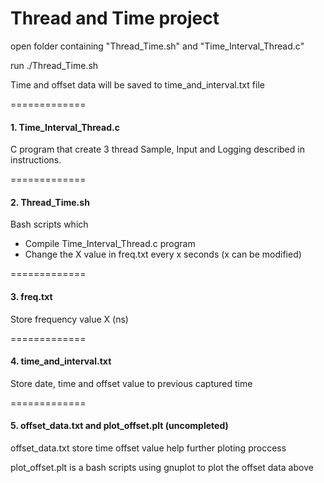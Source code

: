 # Thread and Time project

open folder containing "Thread_Time.sh" and "Time_Interval_Thread.c"

run ./Thread_Time.sh

Time and offset data will be saved to time_and_interval.txt file

 =============
#### 1. Time_Interval_Thread.c ####

C program that create 3 thread Sample, Input and Logging described in instructions.

 =============
#### 2. Thread_Time.sh ####

Bash scripts which
- Compile Time_Interval_Thread.c program
- Change the X value in freq.txt every x seconds (x can be modified)

 =============
#### 3. freq.txt ####

Store frequency value X (ns)

 =============
#### 4. time_and_interval.txt ####

Store date, time and offset value to previous captured time

 =============
#### 5. offset_data.txt and plot_offset.plt (uncompleted) ####

offset_data.txt store time offset value help further ploting proccess

plot_offset.plt is a bash scripts using gnuplot to plot the offset data above

